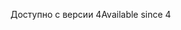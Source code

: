 <span data-ttu-id="fcf5a-101">Доступно с версии 4</span><span class="sxs-lookup"><span data-stu-id="fcf5a-101">Available since 4</span></span>